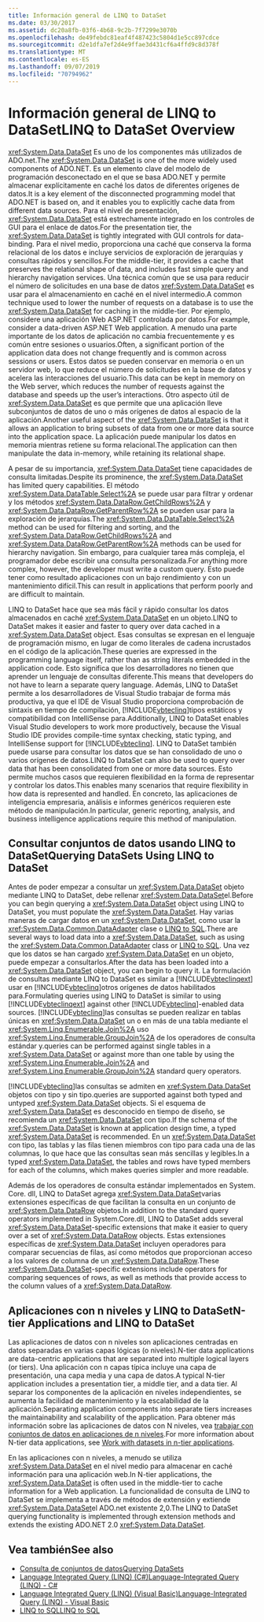 ```yaml
---
title: Información general de LINQ to DataSet
ms.date: 03/30/2017
ms.assetid: dc20a8fb-03f6-4b68-9c2b-7f7299e3070b
ms.openlocfilehash: de49febdc81eaf4f487423c5804d1e5cc897cdce
ms.sourcegitcommit: d2e1dfa7ef2d4e9ffae3d431cf6a4ffd9c8d378f
ms.translationtype: MT
ms.contentlocale: es-ES
ms.lasthandoff: 09/07/2019
ms.locfileid: "70794962"
---
```

# <a name="linq-to-dataset-overview"></a><span data-ttu-id="3d280-102">Información general de LINQ to DataSet</span><span class="sxs-lookup"><span data-stu-id="3d280-102">LINQ to DataSet Overview</span></span>
<span data-ttu-id="3d280-103"><xref:System.Data.DataSet> Es uno de los componentes más utilizados de ADO.net.</span><span class="sxs-lookup"><span data-stu-id="3d280-103">The <xref:System.Data.DataSet> is one of the more widely used components of ADO.NET.</span></span> <span data-ttu-id="3d280-104">Es un elemento clave del modelo de programación desconectado en el que se basa ADO.NET y permite almacenar explícitamente en caché los datos de diferentes orígenes de datos.</span><span class="sxs-lookup"><span data-stu-id="3d280-104">It is a key element of the disconnected programming model that ADO.NET is based on, and it enables you to explicitly cache data from different data sources.</span></span> <span data-ttu-id="3d280-105">Para el nivel de presentación, <xref:System.Data.DataSet> está estrechamente integrado en los controles de GUI para el enlace de datos.</span><span class="sxs-lookup"><span data-stu-id="3d280-105">For the presentation tier, the <xref:System.Data.DataSet> is tightly integrated with GUI controls for data-binding.</span></span> <span data-ttu-id="3d280-106">Para el nivel medio, proporciona una caché que conserva la forma relacional de los datos e incluye servicios de exploración de jerarquías y consultas rápidos y sencillos.</span><span class="sxs-lookup"><span data-stu-id="3d280-106">For the middle-tier, it provides a cache that preserves the relational shape of data, and includes fast simple query and hierarchy navigation services.</span></span> <span data-ttu-id="3d280-107">Una técnica común que se usa para reducir el número de solicitudes en una base de datos <xref:System.Data.DataSet> es usar para el almacenamiento en caché en el nivel intermedio.</span><span class="sxs-lookup"><span data-stu-id="3d280-107">A common technique used to lower the number of requests on a database is to use the <xref:System.Data.DataSet> for caching in the middle-tier.</span></span> <span data-ttu-id="3d280-108">Por ejemplo, considere una aplicación Web ASP.NET controlada por datos.</span><span class="sxs-lookup"><span data-stu-id="3d280-108">For example, consider a data-driven ASP.NET Web application.</span></span> <span data-ttu-id="3d280-109">A menudo una parte importante de los datos de aplicación no cambia frecuentemente y es común entre sesiones o usuarios.</span><span class="sxs-lookup"><span data-stu-id="3d280-109">Often, a significant portion of the application data does not change frequently and is common across sessions or users.</span></span> <span data-ttu-id="3d280-110">Estos datos se pueden conservar en memoria o en un servidor web, lo que reduce el número de solicitudes en la base de datos y acelera las interacciones del usuario.</span><span class="sxs-lookup"><span data-stu-id="3d280-110">This data can be kept in memory on the Web server, which reduces the number of requests against the database and speeds up the user’s interactions.</span></span> <span data-ttu-id="3d280-111">Otro aspecto útil de <xref:System.Data.DataSet> es que permite que una aplicación lleve subconjuntos de datos de uno o más orígenes de datos al espacio de la aplicación.</span><span class="sxs-lookup"><span data-stu-id="3d280-111">Another useful aspect of the <xref:System.Data.DataSet> is that it allows an application to bring subsets of data from one or more data source into the application space.</span></span> <span data-ttu-id="3d280-112">La aplicación puede manipular los datos en memoria mientras retiene su forma relacional.</span><span class="sxs-lookup"><span data-stu-id="3d280-112">The application can then manipulate the data in-memory, while retaining its relational shape.</span></span>  
  
 <span data-ttu-id="3d280-113">A pesar de su importancia, <xref:System.Data.DataSet> tiene capacidades de consulta limitadas.</span><span class="sxs-lookup"><span data-stu-id="3d280-113">Despite its prominence, the <xref:System.Data.DataSet> has limited query capabilities.</span></span> <span data-ttu-id="3d280-114">El método <xref:System.Data.DataTable.Select%2A> se puede usar para filtrar y ordenar y los métodos <xref:System.Data.DataRow.GetChildRows%2A> y <xref:System.Data.DataRow.GetParentRow%2A> se pueden usar para la exploración de jerarquías.</span><span class="sxs-lookup"><span data-stu-id="3d280-114">The <xref:System.Data.DataTable.Select%2A> method can be used for filtering and sorting, and the <xref:System.Data.DataRow.GetChildRows%2A> and <xref:System.Data.DataRow.GetParentRow%2A> methods can be used for hierarchy navigation.</span></span> <span data-ttu-id="3d280-115">Sin embargo, para cualquier tarea más compleja, el programador debe escribir una consulta personalizada.</span><span class="sxs-lookup"><span data-stu-id="3d280-115">For anything more complex, however, the developer must write a custom query.</span></span> <span data-ttu-id="3d280-116">Esto puede tener como resultado aplicaciones con un bajo rendimiento y con un mantenimiento difícil.</span><span class="sxs-lookup"><span data-stu-id="3d280-116">This can result in applications that perform poorly and are difficult to maintain.</span></span>  
  
 <span data-ttu-id="3d280-117">LINQ to DataSet hace que sea más fácil y rápido consultar los datos almacenados en caché <xref:System.Data.DataSet> en un objeto.</span><span class="sxs-lookup"><span data-stu-id="3d280-117">LINQ to DataSet makes it easier and faster to query over data cached in a <xref:System.Data.DataSet> object.</span></span> <span data-ttu-id="3d280-118">Esas consultas se expresan en el lenguaje de programación mismo, en lugar de como literales de cadena incrustados en el código de la aplicación.</span><span class="sxs-lookup"><span data-stu-id="3d280-118">These queries are expressed in the programming language itself, rather than as string literals embedded in the application code.</span></span> <span data-ttu-id="3d280-119">Esto significa que los desarrolladores no tienen que aprender un lenguaje de consultas diferente.</span><span class="sxs-lookup"><span data-stu-id="3d280-119">This means that developers do not have to learn a separate query language.</span></span> <span data-ttu-id="3d280-120">Además, LINQ to DataSet permite a los desarrolladores de Visual Studio trabajar de forma más productiva, ya que el IDE de Visual Studio proporciona comprobación de sintaxis en tiempo de compilación, [!INCLUDE[vbteclinq](../../../../includes/vbteclinq-md.md)]tipos estáticos y compatibilidad con IntelliSense para.</span><span class="sxs-lookup"><span data-stu-id="3d280-120">Additionally, LINQ to DataSet enables Visual Studio developers to work more productively, because the Visual Studio IDE provides compile-time syntax checking, static typing, and IntelliSense support for [!INCLUDE[vbteclinq](../../../../includes/vbteclinq-md.md)].</span></span> <span data-ttu-id="3d280-121">LINQ to DataSet también puede usarse para consultar los datos que se han consolidado de uno o varios orígenes de datos.</span><span class="sxs-lookup"><span data-stu-id="3d280-121">LINQ to DataSet can also be used to query over data that has been consolidated from one or more data sources.</span></span> <span data-ttu-id="3d280-122">Esto permite muchos casos que requieren flexibilidad en la forma de representar y controlar los datos.</span><span class="sxs-lookup"><span data-stu-id="3d280-122">This enables many scenarios that require flexibility in how data is represented and handled.</span></span> <span data-ttu-id="3d280-123">En concreto, las aplicaciones de inteligencia empresaria, análisis e informes genéricos requieren este método de manipulación.</span><span class="sxs-lookup"><span data-stu-id="3d280-123">In particular, generic reporting, analysis, and business intelligence applications require this method of manipulation.</span></span>  
  
## <a name="querying-datasets-using-linq-to-dataset"></a><span data-ttu-id="3d280-124">Consultar conjuntos de datos usando LINQ to DataSet</span><span class="sxs-lookup"><span data-stu-id="3d280-124">Querying DataSets Using LINQ to DataSet</span></span>  
 <span data-ttu-id="3d280-125">Antes de poder empezar a consultar un <xref:System.Data.DataSet> objeto mediante LINQ to DataSet, debe rellenar <xref:System.Data.DataSet>el.</span><span class="sxs-lookup"><span data-stu-id="3d280-125">Before you can begin querying a <xref:System.Data.DataSet> object using LINQ to DataSet, you must populate the <xref:System.Data.DataSet>.</span></span> <span data-ttu-id="3d280-126">Hay varias maneras de cargar datos en un <xref:System.Data.DataSet>, como usar la <xref:System.Data.Common.DataAdapter> clase o [LINQ to SQL](./sql/linq/index.md).</span><span class="sxs-lookup"><span data-stu-id="3d280-126">There are several ways to load data into a <xref:System.Data.DataSet>, such as using the <xref:System.Data.Common.DataAdapter> class or [LINQ to SQL](./sql/linq/index.md).</span></span> <span data-ttu-id="3d280-127">Una vez que los datos se han cargado <xref:System.Data.DataSet> en un objeto, puede empezar a consultarlos.</span><span class="sxs-lookup"><span data-stu-id="3d280-127">After the data has been loaded into a <xref:System.Data.DataSet> object, you can begin to query it.</span></span> <span data-ttu-id="3d280-128">La formulación de consultas mediante LINQ to DataSet es similar a [!INCLUDE[vbteclinqext](../../../../includes/vbteclinqext-md.md)] usar en [!INCLUDE[vbteclinq](../../../../includes/vbteclinq-md.md)]otros orígenes de datos habilitados para.</span><span class="sxs-lookup"><span data-stu-id="3d280-128">Formulating queries using LINQ to DataSet is similar to using [!INCLUDE[vbteclinqext](../../../../includes/vbteclinqext-md.md)] against other [!INCLUDE[vbteclinq](../../../../includes/vbteclinq-md.md)]-enabled data sources.</span></span> [!INCLUDE[vbteclinq](../../../../includes/vbteclinq-md.md)]<span data-ttu-id="3d280-129">las consultas se pueden realizar en tablas únicas en <xref:System.Data.DataSet> un o en más de una tabla mediante el <xref:System.Linq.Enumerable.Join%2A> uso <xref:System.Linq.Enumerable.GroupJoin%2A> de los operadores de consulta estándar y.</span><span class="sxs-lookup"><span data-stu-id="3d280-129">queries can be performed against single tables in a <xref:System.Data.DataSet> or against more than one table by using the <xref:System.Linq.Enumerable.Join%2A> and <xref:System.Linq.Enumerable.GroupJoin%2A> standard query operators.</span></span>  
  
 [!INCLUDE[vbteclinq](../../../../includes/vbteclinq-md.md)]<span data-ttu-id="3d280-130">las consultas se admiten en <xref:System.Data.DataSet> objetos con tipo y sin tipo.</span><span class="sxs-lookup"><span data-stu-id="3d280-130">queries are supported against both typed and untyped <xref:System.Data.DataSet> objects.</span></span> <span data-ttu-id="3d280-131">Si el esquema de <xref:System.Data.DataSet> es desconocido en tiempo de diseño, se recomienda un <xref:System.Data.DataSet> con tipo.</span><span class="sxs-lookup"><span data-stu-id="3d280-131">If the schema of the <xref:System.Data.DataSet> is known at application design time, a typed <xref:System.Data.DataSet> is recommended.</span></span> <span data-ttu-id="3d280-132">En un <xref:System.Data.DataSet> con tipo, las tablas y las filas tienen miembros con tipo para cada una de las columnas, lo que hace que las consultas sean más sencillas y legibles.</span><span class="sxs-lookup"><span data-stu-id="3d280-132">In a typed <xref:System.Data.DataSet>, the tables and rows have typed members for each of the columns, which makes queries simpler and more readable.</span></span>  
  
 <span data-ttu-id="3d280-133">Además de los operadores de consulta estándar implementados en System. Core. dll, LINQ to DataSet agrega <xref:System.Data.DataSet>varias extensiones específicas de que facilitan la consulta en un conjunto de <xref:System.Data.DataRow> objetos.</span><span class="sxs-lookup"><span data-stu-id="3d280-133">In addition to the standard query operators implemented in System.Core.dll, LINQ to DataSet adds several <xref:System.Data.DataSet>-specific extensions that make it easier to query over a set of <xref:System.Data.DataRow> objects.</span></span> <span data-ttu-id="3d280-134">Estas extensiones específicas de <xref:System.Data.DataSet> incluyen operadores para comparar secuencias de filas, así como métodos que proporcionan acceso a los valores de columna de un <xref:System.Data.DataRow>.</span><span class="sxs-lookup"><span data-stu-id="3d280-134">These <xref:System.Data.DataSet>-specific extensions include operators for comparing sequences of rows, as well as methods that provide access to the column values of a <xref:System.Data.DataRow>.</span></span>  
  
## <a name="n-tier-applications-and-linq-to-dataset"></a><span data-ttu-id="3d280-135">Aplicaciones con n niveles y LINQ to DataSet</span><span class="sxs-lookup"><span data-stu-id="3d280-135">N-tier Applications and LINQ to DataSet</span></span>  
 <span data-ttu-id="3d280-136">Las aplicaciones de datos con n niveles son aplicaciones centradas en datos separadas en varias capas lógicas (o niveles).</span><span class="sxs-lookup"><span data-stu-id="3d280-136">N-tier data applications are data-centric applications that are separated into multiple logical layers (or tiers).</span></span> <span data-ttu-id="3d280-137">Una aplicación con n capas típica incluye una capa de presentación, una capa media y una capa de datos.</span><span class="sxs-lookup"><span data-stu-id="3d280-137">A typical N-tier application includes a presentation tier, a middle tier, and a data tier.</span></span> <span data-ttu-id="3d280-138">Al separar los componentes de la aplicación en niveles independientes, se aumenta la facilidad de  mantenimiento y la escalabilidad de la aplicación.</span><span class="sxs-lookup"><span data-stu-id="3d280-138">Separating application components into separate tiers increases the maintainability and scalability of the application.</span></span> <span data-ttu-id="3d280-139">Para obtener más información sobre las aplicaciones de datos con N niveles, vea [trabajar con conjuntos de datos en aplicaciones de n niveles](/visualstudio/data-tools/work-with-datasets-in-n-tier-applications).</span><span class="sxs-lookup"><span data-stu-id="3d280-139">For more information about N-tier data applications, see [Work with datasets in n-tier applications](/visualstudio/data-tools/work-with-datasets-in-n-tier-applications).</span></span>  
  
 <span data-ttu-id="3d280-140">En las aplicaciones con n niveles, a menudo se utiliza <xref:System.Data.DataSet> en el nivel medio para almacenar en caché información para una aplicación web.</span><span class="sxs-lookup"><span data-stu-id="3d280-140">In N-tier applications, the <xref:System.Data.DataSet> is often used in the middle-tier to cache information for a Web application.</span></span> <span data-ttu-id="3d280-141">La funcionalidad de consulta de LINQ to DataSet se implementa a través de métodos de extensión y extiende <xref:System.Data.DataSet>el ADO.net existente 2,0.</span><span class="sxs-lookup"><span data-stu-id="3d280-141">The LINQ to DataSet querying functionality is implemented through extension methods and extends the existing ADO.NET 2.0 <xref:System.Data.DataSet>.</span></span>  
  
## <a name="see-also"></a><span data-ttu-id="3d280-142">Vea también</span><span class="sxs-lookup"><span data-stu-id="3d280-142">See also</span></span>

- [<span data-ttu-id="3d280-143">Consulta de conjuntos de datos</span><span class="sxs-lookup"><span data-stu-id="3d280-143">Querying DataSets</span></span>](querying-datasets-linq-to-dataset.md)
- [<span data-ttu-id="3d280-144">Language Integrated Query (LINQ) (C#)</span><span class="sxs-lookup"><span data-stu-id="3d280-144">Language-Integrated Query (LINQ) - C#</span></span>](../../../csharp/programming-guide/concepts/linq/index.md)
- [<span data-ttu-id="3d280-145">Language Integrated Query (LINQ) (Visual Basic)</span><span class="sxs-lookup"><span data-stu-id="3d280-145">Language-Integrated Query (LINQ) - Visual Basic</span></span>](../../../visual-basic/programming-guide/concepts/linq/index.md)
- [<span data-ttu-id="3d280-146">LINQ to SQL</span><span class="sxs-lookup"><span data-stu-id="3d280-146">LINQ to SQL</span></span>](./sql/linq/index.md)
